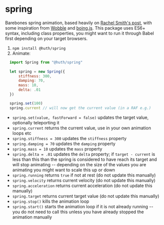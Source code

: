 # spring
Barebones spring animation, based heavily  on [Rachel Smith's post](https://codepen.io/rachsmith/post/hack-physics-and-javascript-part-3-springs-and-some-other-things), with some inspiration from [Wobble](https://github.com/skevy/wobble) and [boing.js](https://gist.github.com/gordonbrander/3ca226b7e9b79ca03f5c). This package uses ES6+ syntax, including class properties, you might want to run it through Babel first depending on your target browsers.


1. `npm install @huth/spring`
2. Animate:

```js
  import Spring from "@huth/spring"
  
  let spring = new Spring({ 
      stiffness: 300,
      damping: 70,
      mass: 10,
      delta: .01
  })

  spring.set(100) 
  spring.current // will now get the current value (in a RAF e.g.)
```

- `spring.set(value, fastForward = false)` updates the target value, optionally teleporting it
- `spring.current` returns the current value, use in your own animation loops etc 
- `spring.stiffness = 300` updates the `stiffness` property
- `spring.damping = 70` updates the `damping` property
- `spring.mass = 10` updates the `mass` property
- `spring.delta = .01` updates the `delta` property; if `target - current` is less than this than the spring is considered to have reach its target and will stop animating -- depending on the size of the values you are animating you might want to scale this up or down
- `spring.running` returns `true` if not at rest  (do not update this manually)
- `spring.velocity` returns current velocity  (do not update this manually)
- `spring.acceleration` returns current acceleration  (do not update this manually)
- `spring.target` returns current target value (do not update this manually)
- `spring.stop()` kills the animation loop 
- `spring.start()` starts the animation loop if it is not already running -- you do not need to call this unless you have already stopped the animation manually